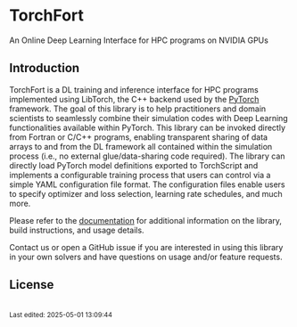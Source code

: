# TorchFort

An Online Deep Learning Interface for HPC programs on NVIDIA GPUs

## Introduction

TorchFort is a DL training and inference interface for HPC programs implemented using LibTorch, the C++ backend used by the [PyTorch](https://pytorch.org) framework.
The goal of this library is to help practitioners and domain scientists to seamlessly combine their simulation codes with Deep Learning functionalities available
within PyTorch.
This library can be invoked directly from Fortran or C/C++ programs, enabling transparent sharing of data arrays to and from the DL framework all contained within the
simulation process (i.e., no external glue/data-sharing code required). The library can directly load PyTorch model definitions exported to TorchScript and implements a
configurable training process that users can control via a simple YAML configuration file format. The configuration files enable users to specify optimizer and loss selection,
learning rate schedules, and much more.

Please refer to the [documentation](https://nvidia.github.io/TorchFort/) for additional information on the library, build instructions, and usage details.

<!-- Please refer to the [examples](examples/) to see TorchFort in action. -->

Contact us or open a GitHub issue if you are interested in using this library in your own solvers and have questions on usage and/or feature requests.

## License

<!-- This library is released under a BSD 3-clause license, which can be found in [LICENSE](./LICENSE.txt). -->

<br><sub>Last edited: 2025-05-01 13:09:44</sub>
